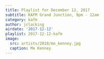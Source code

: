 ```yaml
---
title: Playlist for December 12, 2017
subtitle: KAFM Grand Junction, 9pm - 12am
category: kafm
author: jclacking
airdate: '2017-12-12'
playlist: 2017-12-12-kafm
image:
  src: artists/2018/mo_kenney.jpg
  caption: Mo Kenney
---
```


